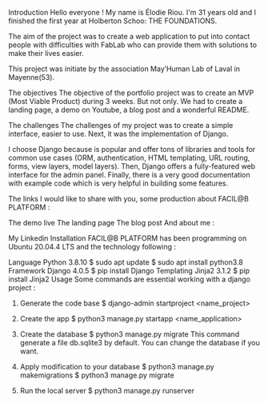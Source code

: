 Introduction
Hello everyone ! My name is Élodie Riou. I'm 31 years old and I finished the first year at Holberton Schoo: THE FOUNDATIONS.

The aim of the project was to create a web application to put into contact people with difficulties with FabLab who can provide them with solutions to make their lives easier.

This project was initiate by the association May’Human Lab of Laval in Mayenne(53).

The objectives
The objective of the portfolio project was to create an MVP (Most Viable Product) during 3 weeks. But not only. We had to create a landing page, a demo on Youtube, a blog post and a wonderful README.

The challenges
The challenges of my project was to create a simple interface, easier to use. Next, it was the implementation of Django.

I choose Django because is popular and offer tons of libraries and tools for common use cases (ORM, authentication, HTML templating, URL routing, forms, view layers, model layers). Then, Django offers a fully-featured web interface for the admin panel. Finally, there is a very good documentation with example code which is very helpful in building some features.

The links
I would like to share with you, some production about FACIL@B PLATFORM :

The demo live
The landing page
The blog post
And about me :

My Linkedin
Installation
FACIL@B PLATFORM has been programming on Ubuntu 20.04.4 LTS and the technology following :

Language Python 3.8.10
$ sudo apt update
$ sudo apt install python3.8
Framework Django 4.0.5
$ pip install Django
Templating Jinja2 3.1.2
$ pip install Jinja2
Usage
Some commands are essential working with a django project :

1. Generate the code base
$ django-admin startproject <name_project>
2. Create the app
$ python3 manage.py startapp <name_application>
3. Create the database
$ python3 manage.py migrate
This command generate a file db.sqlite3 by default. You can change the database if you want.

4. Apply modification to your database
$ python3 manage.py makemigrations
$ python3 manage.py migrate
5. Run the local server
$ python3 manage.py runserver

